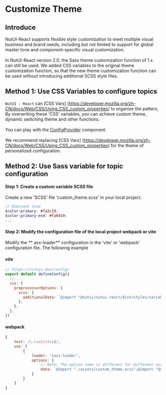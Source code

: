 # Customize Theme

## Introduce

NutUI-React supports flexible style customization to meet multiple visual business and brand needs, including but not limited to support for global master tone and component-specific visual customization.
<br />
<br />
In NutUI-React version 2.0, the Sass theme customization function of 1.x can still be used. We added CSS variables to the original theme customization function, so that the new theme customization function can be used without introducing additional SCSS style files.

## Method 1: Use CSS Variables to configure topics

`NutUI - React` can [CSS Vars] (https://developer.mozilla.org/zh-CN/docs/Web/CSS/Using_CSS_custom_properties) to organize the pattern, By overwriting these 'CSS' variables, you can achieve custom theme, dynamic switching theme and other functions.
<br />
<br />
You can play with the [ConfigProvider](#/zh-CN/component/configprovider) component.
<br />
<br />
We recommend replacing [CSS Vars] (https://developer.mozilla.org/zh-CN/docs/Web/CSS/Using_CSS_custom_properties) for the theme of personalized configuration.

## Method 2: Use Sass variable for topic configuration

#### Step 1: Create a custom variable SCSS file

Create a new 'SCSS' file 'custom_theme.scss' in your local project.

```scss
// Dominant tone
$color-primary: #fa2c19;
$color-primary-end: #fa6419;
...
```

#### Step 2: Modify the configuration file of the local project webpack or vite

Modify the ** ass-loader** configuration in the 'vite' or 'webpack' configuration file. The following example

#### vite

```javascript
// https://vitejs.dev/config/
export default defineConfig({
  //...
  css: {
    preprocessorOptions: {
      scss: {
        additionalData: `@import "@nutui/nutui-react/dist/styles/variables.scss";@import "./your/custom_theme.scss";`,
      },
    },
  },
})
```

#### webpack

```javascript
{
    test: /\.(sa|sc)ss$/,
    use: [
        {
            loader: 'sass-loader',
            options: {
                // Note: The option name is different for different versions of ass-loader. For details, see the corresponding version document of ass-loader
                data: `@import "./assets/custom_theme.scss";@import "@nutui/nutui/dist/styles/variables.scss";`,
            }
        }
    ]
}
```
